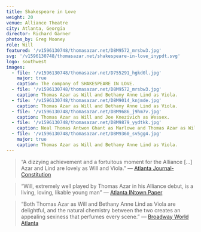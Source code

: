 ```yaml
---
title: Shakespeare in Love
weight: 20
venue: Alliance Theatre
city: Atlanta, Georgia
director: Richard Garner
photos_by: Greg Mooney
role: Will
featured: '/v1596130748/thomasazar.net/D8M9572_mrsbw3.jpg'
svg: '/v1596130748/thomasazar.net/shakespeare-in-love_inypdt.svg'
logo: southwest
images:
  - file: '/v1596130748/thomasazar.net/D755291_hgkd0l.jpg'
    major: true
    caption: The company of SHAKESPEARE IN LOVE.
  - file: '/v1596130748/thomasazar.net/D8M9572_mrsbw3.jpg'
    caption: Thomas Azar as Will and Bethany Anne Lind as Viola.
  - file: '/v1596130748/thomasazar.net/D8M9014_knjmde.jpg'
    caption: Thomas Azar as Will and Bethany Anne Lind as Viola.
  - file: '/v1596130748/thomasazar.net/D8M9686_j9hm7v.jpg'
    caption: Thomas Azar as Will and Joe Knezivich as Wessex.
  - file: '/v1596130748/thomasazar.net/D8M9879_yydtkk.jpg'
    caption: Neal Thomas Antwon Ghant as Marlowe and Thomas Azar as Will.
  - file: '/v1596130748/thomasazar.net/D8M9360_sv5gg4.jpg'
    major: true
    caption: Thomas Azar as Will and Bethany Anne Lind as Viola.
---
```


> “A dizzying achievement and a fortuitous moment for the Alliance […] Azar and Lind are lovely as Will and Viola.” — [Atlanta Journal-Constitution](http://www.myajc.com/entertainment/arts--theater/review-garner-delivers-delightful-shakespeare-love-for-alliance/7mE2EIDfjeatk5z8EyWCwN/)

> “Will, extremely well played by Thomas Azar in his Alliance debut, is a living, loving, likable young man” —
[Atlanta INtown Paper](http://atlantaintownpaper.com/2017/09/theatre-review-shakespeare-love-alliance/)

> “Both Thomas Azar as Will and Bethany Anne Lind as Viola are delightful, and the natural chemistry between the two creates an appealing sexiness that perfumes every scene.” — [Broadway World Atlanta](https://www.broadwayworld.com/atlanta/article/BWW-Review-SHAKESPEARE-IN-LOVE-at-Alliance-Theatre-20170915)
